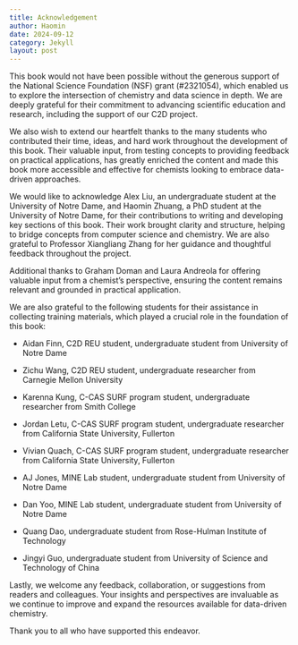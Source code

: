```yaml
---
title: Acknowledgement
author: Haomin
date: 2024-09-12
category: Jekyll
layout: post
---
```


This book would not have been possible without the generous support of the National Science Foundation (NSF) grant (#2321054), which enabled us to explore the intersection of chemistry and data science in depth. We are deeply grateful for their commitment to advancing scientific education and research, including the support of our C2D project.

We also wish to extend our heartfelt thanks to the many students who contributed their time, ideas, and hard work throughout the development of this book. Their valuable input, from testing concepts to providing feedback on practical applications, has greatly enriched the content and made this book more accessible and effective for chemists looking to embrace data-driven approaches.

We would like to acknowledge Alex Liu, an undergraduate student at the University of Notre Dame, and Haomin Zhuang, a PhD student at the University of Notre Dame, for their contributions to writing and developing key sections of this book. Their work brought clarity and structure, helping to bridge concepts from computer science and chemistry. We are also grateful to Professor Xiangliang Zhang for her guidance and thoughtful feedback throughout the project.

Additional thanks to Graham Doman and Laura Andreola for offering valuable input from a chemist’s perspective, ensuring the content remains relevant and grounded in practical application.

We are also grateful to the following students for their assistance in collecting training materials, which played a crucial role in the foundation of this book:

  * Aidan Finn, C2D REU student, undergraduate student from University of Notre Dame

  * Zichu Wang, C2D REU student, undergraduate researcher from Carnegie Mellon University

  * Karenna Kung, C-CAS SURF program student, undergraduate researcher from Smith College

  * Jordan Letu, C-CAS SURF program student, undergraduate researcher from California State University, Fullerton

  * Vivian Quach, C-CAS SURF program student, undergraduate researcher from California State University, Fullerton

  * AJ Jones, MINE Lab student, undergraduate student from University of Notre Dame

  * Dan Yoo, MINE Lab student, undergraduate student from University of Notre Dame

  * Quang Dao, undergraduate student from Rose-Hulman Institute of Technology
    
  * Jingyi Guo, undergraduate student from University of Science and Technology of China

Lastly, we welcome any feedback, collaboration, or suggestions from readers and colleagues. Your insights and perspectives are invaluable as we continue to improve and expand the resources available for data-driven chemistry.

Thank you to all who have supported this endeavor.
